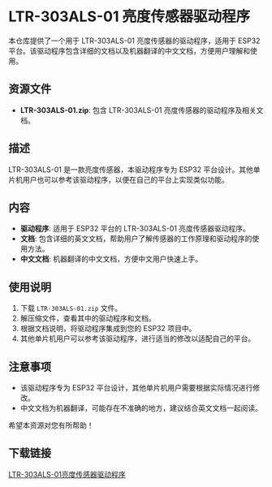 # LTR-303ALS-01 亮度传感器驱动程序

本仓库提供了一个用于 LTR-303ALS-01 亮度传感器的驱动程序，适用于 ESP32 平台。该驱动程序包含详细的文档以及机器翻译的中文文档，方便用户理解和使用。

## 资源文件

- **LTR-303ALS-01.zip**: 包含 LTR-303ALS-01 亮度传感器的驱动程序及相关文档。

## 描述

LTR-303ALS-01 是一款亮度传感器，本驱动程序专为 ESP32 平台设计。其他单片机用户也可以参考该驱动程序，以便在自己的平台上实现类似功能。

## 内容

- **驱动程序**: 适用于 ESP32 平台的 LTR-303ALS-01 亮度传感器驱动程序。
- **文档**: 包含详细的英文文档，帮助用户了解传感器的工作原理和驱动程序的使用方法。
- **中文文档**: 机器翻译的中文文档，方便中文用户快速上手。

## 使用说明

1. 下载 `LTR-303ALS-01.zip` 文件。
2. 解压缩文件，查看其中的驱动程序和文档。
3. 根据文档说明，将驱动程序集成到您的 ESP32 项目中。
4. 其他单片机用户可以参考该驱动程序，进行适当的修改以适配自己的平台。

## 注意事项

- 该驱动程序专为 ESP32 平台设计，其他单片机用户需要根据实际情况进行修改。
- 中文文档为机器翻译，可能存在不准确的地方，建议结合英文文档一起阅读。

希望本资源对您有所帮助！

## 下载链接

[LTR-303ALS-01亮度传感器驱动程序](https://pan.quark.cn/s/168b332cdd97)